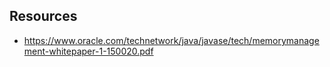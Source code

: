 ## Resources
* https://www.oracle.com/technetwork/java/javase/tech/memorymanagement-whitepaper-1-150020.pdf
